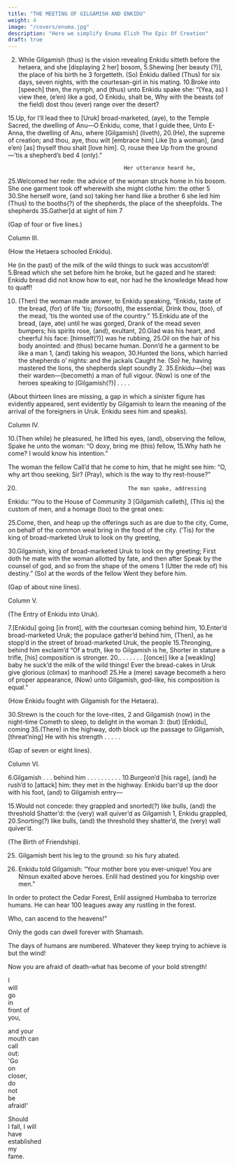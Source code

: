 ```yaml
---
title: "THE MEETING OF GILGAMISH AND ENKIDU"
weight: 4
image: "/covers/enuma.jpg"
description: "Here we simplify Enuma Elish The Epic Of Creation"
draft: true
---
```



2.  While Gilgamish (thus) is the vision revealing
Enkidu sitteth before the hetaera, and she [displaying 2 her] bosom,
5.Shewing [her beauty (?)], the place of his birth he 3 forgetteth.
                                         (So) Enkidu dallied
(Thus) for six days, seven nights, with the courtesan-girl in his mating.
10.Broke into [speech] then, the nymph, and (thus) unto Enkidu spake she:
“(Yea, as) I view thee, (e’en) like a god, O Enkidu, shalt be,
Why with the beasts (of the field) dost thou (ever) range over the desert?

15.Up, for I’ll lead thee to [Uruk] broad-marketed, (aye), to the Temple
Sacred, the dwelling of Anu—O Enkidu, come, that I guide thee,
Unto E-Anna, the dwelling of Anu, where [Gilgamish] (liveth),
20.(He), the supreme of creation; and thou, aye, thou wilt [embrace him]
Like [to a woman], (and e’en) [as] thyself thou shalt [love him].
                                         O, rouse thee
Up from the ground—’tis a shepherd’s bed 4 (only).”

                                         Her utterance heard he,
25.Welcomed her rede: the advice of the woman struck home in his bosom.
She one garment took off wherewith she might clothe him: the other 5
30.She herself wore, (and so) taking her hand like a brother 6 she led him
(Thus) to the booths(?) of the shepherds, the place of the sheepfolds. The shepherds
35.Gather]d at sight of him 7

(Gap of four or five lines.)

Column III.

(How the Hetaera schooled Enkidu).

He (in the past) of the milk of the wild things to suck was accustom’d!
5.Bread which she set before him he broke, but he gazed and he stared:
Enkidu bread did not know how to eat, nor had he the knowledge
Mead how to quaff!

10.  (Then) the woman made answer, to Enkidu speaking,
“Enkidu, taste of the bread, (for) of life ’tis; (forsooth), the essential,
Drink thou, (too), of the mead, ’tis the wonted use of the country.”
15.Enkidu ate of the bread, (aye, ate) until he was gorged,
Drank of the mead seven bumpers; his spirits rose, (and), exultant,
20.Glad was his heart, and cheerful his face: [himself(?)] was he rubbing,
25.Oil on the hair of his body anointed: and (thus) became human.
Donn’d he a garment to be like a man 1, (and) taking his weapon,
30.Hunted the lions, which harried the shepherds o’ nights: and the jackals
Caught he. (So) he, having mastered the lions, the shepherds slept soundly 2.
35.Enkidu—(he) was their warden—(becometh) a man of full vigour.
(Now) is one of the heroes speaking to [Gilgamish(?)] . . . .

(About thirteen lines are missing, a gap in which a sinister figure has evidently appeared, sent evidently by Gilgamish to learn the meaning of the arrival of the foreigners in Uruk. Enkidu sees him and speaks).

Column IV.

10.(Then while) he pleasured, he lifted his eyes, (and), observing the fellow,
Spake he unto the woman: “O doxy, bring me (this) fellow,
15.Why hath he come? I would know his intention.”

The woman the fellow
Call’d that he come to him, that he might see him: “O, why art thou seeking,
Sir? (Pray), which is the way to thy rest-house?”

20.                                        The man spake, addressing
Enkidu: “You to the House of Community 3 [Gilgamish calleth],
(This is) the custom of men, and a homage (too) to the great ones:

25.Come, then, and heap up the offerings such as are due to the city,
Come, on behalf of the common weal bring in the food of the city.
(’Tis) for the king of broad-marketed Uruk to look on thy greeting,

30.Gilgamish, king of broad-marketed Uruk to look on thy greeting;
First doth he mate with the woman allotted by fate, and then after
Speak by the counsel of god, and so from the shape of the omens 1
(Utter the rede of) his destiny.”
                                        (So) at the words of the fellow
Went they before him.

(Gap of about nine lines).

Column V.

(The Entry of Enkidu into Uruk).

7.[Enkidu] going [in front], with the courtesan coming behind him,
10.Enter’d broad-marketed Uruk; the populace gather’d behind him,
(Then), as he stopp’d in the street of broad-marketed Uruk, the people
15.Thronging, behind him exclaim’d “Of a truth, like to Gilgamish is he,
Shorter in stature a trifle, [his] composition is stronger.
20.. . . . . . . [(once)] like a [weakling] baby he suck’d the milk of the wild things!
Ever the bread-cakes in Uruk give glorious (climax) to manhood!
25.He a (mere) savage becometh a hero of proper appearance,
(Now) unto Gilgamish, god-like, his composition is equal.”

(How Enkidu fought with Gilgamish for the Hetaera).

30.Strewn is the couch for the love-rites, 2 and Gilgamish (now) in the night-time
Cometh to sleep, to delight in the woman 3: (but) [Enkidu], coming
35.(There) in the highway, doth block up the passage to Gilgamish, [threat’ning]
He with his strength . . . . .

(Gap of seven or eight lines).

Column VI.

6.Gilgamish . . . behind him . . . . . . . . . .
10.Burgeon’d [his rage], (and) he rush’d to [attack] him: they met in the highway.
Enkidu barr’d up the door with his foot, (and) to Gilgamish entry—


15.Would not concede: they grappled and snorted(?) like bulls, (and) the threshold
Shatter’d: the (very) wall quiver’d as Gilgamish 1, Enkidu grappled,
20.Snorting(?) like bulls, (and) the threshold they shatter’d, the (very) wall quiver’d.

(The Birth of Friendship).



25. Gilgamish bent his leg to the ground: so his fury abated. 

30. Enkidu told Gilgamish: “Your mother bore you ever-unique! You are Ninsun exalted  above heroes. Enlil had destined you for kingship over men.”

In order to protect the Cedar Forest, Enlil assigned Humbaba to terrorize humans. He can hear 100 leagues away any rustling in the forest. 

Who, can ascend to the heavens!"
  
Only the gods can dwell forever with Shamash.  
  
The days of humans are numbered. Whatever they keep trying to achieve is but the wind! 

Now you are afraid of death-what has become of your bold strength! 
  
    
  
I   
  will  
  go    
  in    
  front 
  of    
  you,  
  
    
  
and 
  your  
  mouth 
  can   
  call  
  out:  
  'Go   
  on    
  closer,   
  do    
  not   
  be    
  afraid!'  
  
    
  
Should  
  I 
  fall, 
  I 
  will  
  have  
  established   
  my    
  fame. 
  
